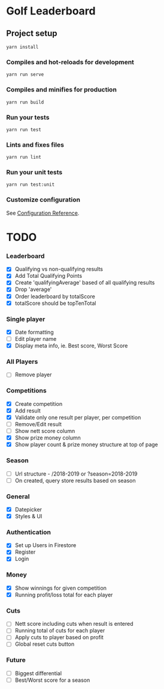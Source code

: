# Golf Leaderboard #

## Project setup
```
yarn install
```

### Compiles and hot-reloads for development
```
yarn run serve
```

### Compiles and minifies for production
```
yarn run build
```

### Run your tests
```
yarn run test
```

### Lints and fixes files
```
yarn run lint
```

### Run your unit tests
```
yarn run test:unit
```

### Customize configuration
See [Configuration Reference](https://cli.vuejs.org/config/).



# TODO #

### Leaderboard
- [x] Qualifying vs non-qualifying results
- [x] Add Total Qualifying Points
- [x] Create 'qualifyingAverage' based of all qualifying results
- [x] Drop 'average'
- [x] Order leaderboard by totalScore
- [x] totalScore should be topTenTotal

### Single player
- [x] Date formatting
- [ ] Edit player name
- [x] Display meta info, ie. Best score, Worst Score

### All Players
- [ ] Remove player

### Competitions
- [x] Create competition
- [x] Add result
- [x] Validate only one result per player, per competition
- [ ] Remove/Edit result
- [ ] Show nett score column
- [x] Show prize money column
- [x] Show player count & prize money structure at top of page

### Season
- [ ] Url structure - /2018-2019 or ?season=2018-2019
- [ ] On created, query store results based on season

### General
- [x] Datepicker
- [x] Styles & UI

### Authentication
- [x] Set up Users in Firestore
- [x] Register
- [x] Login

### Money
- [x] Show winnings for given competition
- [x] Running profit/loss total for each player

### Cuts
- [ ] Nett score including cuts when result is entered
- [ ] Running total of cuts for each player
- [ ] Apply cuts to player based on profit
- [ ] Global reset cuts button

### Future
 - [ ] Biggest differential
 - [ ] Best/Worst score for a season
